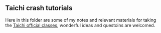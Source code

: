 ## Taichi crash tutorials

Here in this folder are some of my notes and relevant materials for taking the [Taichi official classes](https://docs.taichi-lang.org/tgc01/), wonderful ideas and questoins are welcomed. 